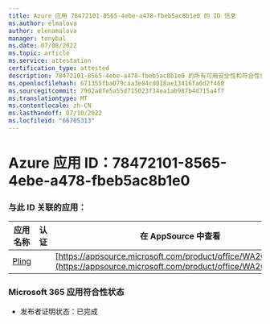 ```yaml
---
title: Azure 应用 78472101-8565-4ebe-a478-fbeb5ac8b1e0 的 ID 信息
ms.author: elmalova
author: elenamalova
manager: tonybal
ms.date: 07/08/2022
ms.topic: article
ms.service: attestation
certification_type: attested
description: 78472101-8565-4ebe-a478-fbeb5ac8b1e0 的所有可用安全性和符合性信息信息。
ms.openlocfilehash: 671355fba079caa3e84cd018ae13416fa6d2f460
ms.sourcegitcommit: 7902a8fe5a55d715023f34ea1ab987b4d715a4f7
ms.translationtype: MT
ms.contentlocale: zh-CN
ms.lasthandoff: 07/10/2022
ms.locfileid: "66705313"
---
```

# <a name="azure-app-id-78472101-8565-4ebe-a478-fbeb5ac8b1e0"></a>Azure 应用 ID：78472101-8565-4ebe-a478-fbeb5ac8b1e0


### <a name="apps-associated-with-this-id"></a>与此 ID 关联的应用：
| **应用名称** | **认证** | **在 AppSource 中查看** |
|--------------|---------------|-----------------------|
| [Pling](../forward/WA200004294.md) |  | [https://appsource.microsoft.com/product/office/WA200004294](https://appsource.microsoft.com/product/office/WA200004294) |

### <a name="microsoft-365-app-compliance-status"></a>Microsoft 365 应用符合性状态
- 发布者证明状态：已完成
